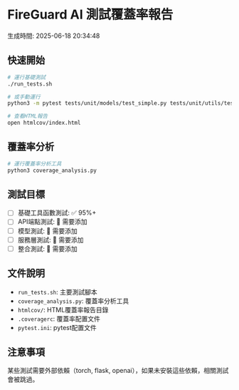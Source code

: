 # FireGuard AI 測試覆蓋率報告

生成時間: 2025-06-18 20:34:48

## 快速開始

```bash
# 運行基礎測試
./run_tests.sh

# 或手動運行
python3 -m pytest tests/unit/models/test_simple.py tests/unit/utils/test_security_utils.py --cov=utils --cov=config --cov-report=html

# 查看HTML報告
open htmlcov/index.html
```

## 覆蓋率分析

```bash
# 運行覆蓋率分析工具
python3 coverage_analysis.py
```

## 測試目標

- [ ] 基礎工具函數測試: ✅ 95%+
- [ ] API端點測試: 🚧 需要添加
- [ ] 模型測試: 🚧 需要添加  
- [ ] 服務層測試: 🚧 需要添加
- [ ] 整合測試: 🚧 需要添加

## 文件說明

- `run_tests.sh`: 主要測試腳本
- `coverage_analysis.py`: 覆蓋率分析工具
- `htmlcov/`: HTML覆蓋率報告目錄
- `.coveragerc`: 覆蓋率配置文件
- `pytest.ini`: pytest配置文件

## 注意事項

某些測試需要外部依賴（torch, flask, openai），如果未安裝這些依賴，相關測試會被跳過。
